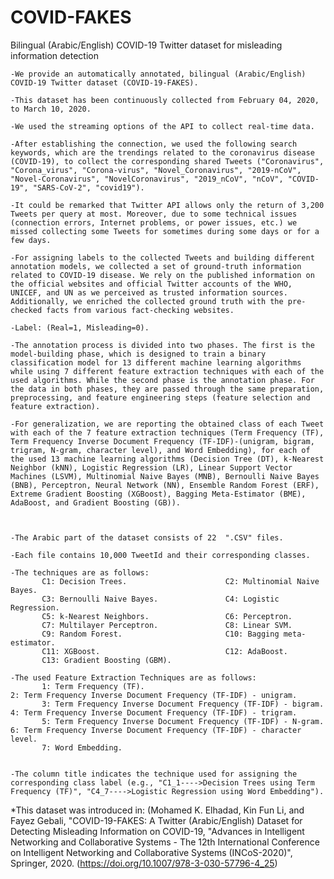 # COVID-FAKES
Bilingual (Arabic/English) COVID-19 Twitter dataset for misleading information detection

    -We provide an automatically annotated, bilingual (Arabic/English) COVID-19 Twitter dataset (COVID-19-FAKES). 

    -This dataset has been continuously collected from February 04, 2020, to March 10, 2020. 

    -We used the streaming options of the API to collect real-time data.

    -After establishing the connection, we used the following search keywords, which are the trendings related to the coronavirus disease (COVID-19), to collect the corresponding shared Tweets ("Coronavirus", "Corona_virus", "Corona-virus", "Novel_Coronavirus", "2019-nCoV", "Novel-Coronavirus", "NovelCoronavirus", "2019_nCoV", "nCoV", "COVID-19", "SARS-CoV-2", "covid19").

    -It could be remarked that Twitter API allows only the return of 3,200 Tweets per query at most. Moreover, due to some technical issues (connection errors, Internet problems, or power issues, etc.) we missed collecting some Tweets for sometimes during some days or for a few days.

    -For assigning labels to the collected Tweets and building different annotation models, we collected a set of ground-truth information related to COVID-19 disease. We rely on the published information on the official websites and official Twitter accounts of the WHO, UNICEF, and UN as we perceived as trusted information sources. Additionally, we enriched the collected ground truth with the pre-checked facts from various fact-checking websites. 

    -Label: (Real=1, Misleading=0).

    -The annotation process is divided into two phases. The first is the model-building phase, which is designed to train a binary classification model for 13 different machine learning algorithms while using 7 different feature extraction techniques with each of the used algorithms. While the second phase is the annotation phase. For the data in both phases, they are passed through the same preparation, preprocessing, and feature engineering steps (feature selection and feature extraction).

    -For generalization, we are reporting the obtained class of each Tweet with each of the 7 feature extraction techniques (Term Frequency (TF), Term Frequency Inverse Document Frequency (TF-IDF)-(unigram, bigram, trigram, N-gram, character level), and Word Embedding), for each of the used 13 machine learning algorithms (Decision Tree (DT), k-Nearest Neighbor (kNN), Logistic Regression (LR), Linear Support Vector Machines (LSVM), Multinomial Naive Bayes (MNB), Bernoulli Naive Bayes (BNB), Perceptron, Neural Network (NN), Ensemble Random Forest (ERF), Extreme Gradient Boosting (XGBoost), Bagging Meta-Estimator (BME), AdaBoost, and Gradient Boosting (GB)).



    -The Arabic part of the dataset consists of 22  ".CSV" files.

    -Each file contains 10,000 TweetId and their corresponding classes.

    -The techniques are as follows:
           C1: Decision Trees.                      C2: Multinomial Naive Bayes.
           C3: Bernoulli Naive Bayes.               C4: Logistic Regression.
           C5: k-Nearest Neighbors.                 C6: Perceptron.
           C7: Multilayer Perceptron.               C8: Linear SVM.
           C9: Random Forest.                       C10: Bagging meta-estimator.
           C11: XGBoost.                            C12: AdaBoost.
           C13: Gradient Boosting (GBM).
      
    -The used Feature Extraction Techniques are as follows:
           1: Term Frequency (TF).                                                       2: Term Frequency Inverse Document Frequency (TF-IDF) - unigram.
           3: Term Frequency Inverse Document Frequency (TF-IDF) - bigram.               4: Term Frequency Inverse Document Frequency (TF-IDF) - trigram.
           5: Term Frequency Inverse Document Frequency (TF-IDF) - N-gram.               6: Term Frequency Inverse Document Frequency (TF-IDF) - character level.
           7: Word Embedding.


    -The column title indicates the technique used for assigning the corresponding class label (e.g., "C1_1---->Decision Trees using Term Frequency (TF)", "C4_7---->Logistic Regression using Word Embedding"). 

*This dataset was introduced in: (Mohamed K. Elhadad, Kin Fun Li, and Fayez Gebali, "COVID-19-FAKES: A Twitter (Arabic/English) Dataset for Detecting Misleading Information on COVID-19, "Advances in Intelligent Networking and Collaborative Systems - The 12th International Conference on Intelligent Networking and Collaborative Systems (INCoS-2020)", Springer, 2020. (https://doi.org/10.1007/978-3-030-57796-4_25)
